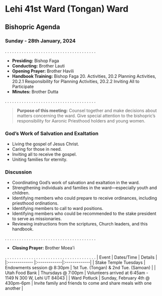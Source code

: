 # Lehi 41st Ward (Tongan) Ward
## Bishopric Agenda
### Sunday - 28th January, 2024
. . . . . . . . . . . . . . . . . . . . . . . . . . . . . . . . . . . . . . 
* __Presiding:__ Bishop Faga
* __Conducting:__ Brother Lauti
* __Opening Prayer:__ Brother Havili
* __Handbook Training:__ Bishop Faga 20. Activities, 20.2 Planning Activities, 20.2.1 Responsibility for Planning Activities, 20.2.2 Inviting All to Participate
* __Minutes:__ Brother Dutta
  
. . . . . . . . . . . . . . . . . . . . . . . . . . . . . . . . . . . . . . 

> __Purpose of this meeting:__ Counsel together and make decisions about matters concerning the ward. Give special attention to the bishopric’s responsibility for Aaronic Priesthood holders and young women.

### God’s Work of Salvation and Exaltation
* Living the gospel of Jesus Christ.
* Caring for those in need.
* Inviting all to receive the gospel.
* Uniting families for eternity.

### Discussion
* Coordinating God’s work of salvation and exaltation in the ward.
* Strengthening individuals and families in the ward—especially youth and children.
* Identifying members who could prepare to receive ordinances, including priesthood ordinations.
* Identifying members to call to ward positions.
* Identifying members who could be recommended to the stake president to serve as missionaries.
* Reviewing instructions from the scriptures, Church leaders, and this handbook.


. . . . . . . . . . . . . . . . . . . . . . . . . . . . . . . . . . . . . . 
* __Closing Prayer:__ Brother Moea'i


. . . . . . . . . . . . . . . . . . . . . . . . . . . . . . . . . . . . . . 
| Event | Dates/Time | Details  |
|:------------- |:-------------|:-------------|
| Stake Temple Tuesdays | Endowments session @ 8:30pm | 1st Tue. (Tongan) & 2nd Tue. (Samoan) |
| Utah Food Bank | Thursdays @ 7:00pm | Volunteers arrived at 6:45am - 1149 N 300 W, Lehi UT 84043  |
| Ward Potluck | Sunday, February 4th @ 430pm-6pm | Invite family and friends to come and share meals with one another  |
